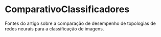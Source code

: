 # ComparativoClassificadores
Fontes do artigo sobre a comparação de desempenho de topologias de redes neurais para a classificação de imagens.
